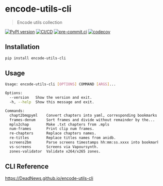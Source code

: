 # encode-utils-cli

> Encode utils collection

[![PyPI version](https://img.shields.io/pypi/v/encode-utils-cli)](https://pypi.org/project/encode-utils-cli)
[![CI/CD](https://github.com/DeadNews/encode-utils-cli/actions/workflows/python-vs-app.yml/badge.svg)](https://github.com/DeadNews/encode-utils-cli/actions/workflows/python-vs-app.yml)
[![pre-commit.ci](https://results.pre-commit.ci/badge/github/DeadNews/encode-utils-cli/main.svg)](https://results.pre-commit.ci/latest/github/DeadNews/encode-utils-cli/main)
[![codecov](https://codecov.io/gh/DeadNews/encode-utils-cli/branch/main/graph/badge.svg?token=OCZDZIYPMC)](https://codecov.io/gh/DeadNews/encode-utils-cli)

## Installation

```sh
pip install encode-utils-cli
```

## Usage

```sh
Usage: encode-utils-cli [OPTIONS] COMMAND [ARGS]...

Options:
  --version   Show the version and exit.
  -h, --help  Show this message and exit.

Commands:
  chapt2bmqpyml    Convert chapters into yaml, corresponding bookmarks...
  frames-denum     Sort frames and divide without remainder by the...
  mpls2chap        Make .txt chapters from .mpls
  num-frames       Print clip num frames.
  re-chapters      Replace chapters names.
  re-titles        Replace titles names from anidb.
  screens2bm       Parse screens timestamps hh:mm:ss.xxxx into bookmark...
  vs-screens       Screens via Vapoursynth.
  zones-validator  Validate x264/x265 zones.
```


## CLI Reference

<https://DeadNews.github.io/encode-utils-cli>
